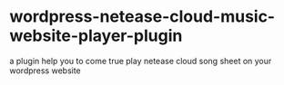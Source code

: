 # wordpress-netease-cloud-music-website-player-plugin
a plugin help you to come true play netease cloud song sheet on your wordpress website
